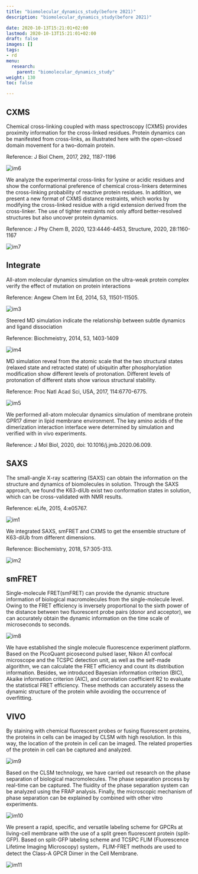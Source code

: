 ```yaml
---
title: "biomolecular_dynamics_study(before 2021)"
description: "biomolecular_dynamics_study(before 2021)"

date: 2020-10-13T15:21:01+02:00
lastmod: 2020-10-13T15:21:01+02:00
draft: false
images: []
tags:
- rd
menu:
  research:
    parent: "biomolecular_dynamics_study"
weight: 130
toc: false

---
```


## CXMS

Chemical cross-linking coupled with mass spectroscopy (CXMS) provides proximity information for the cross-linked residues. Protein dynamics can be manifested from cross-links, as illustrated here with the open-closed domain movement for a two-domain protein.

<!--more-->

Reference: J Biol Chem, 2017, 292, 1187-1196

![im6](https://gitee.com/DF-Master/yidapicbed/raw/master/markdown/20210902110643.jpeg)

We analyze the experimental cross-links for lysine or acidic residues and show the conformational preference of chemical cross-linkers determines the cross-linking probability of reactive protein residues.
In addition, we present a new format of CXMS distance restraints, which works by modifying the cross-linked residue with a rigid extension derived from the cross-linker. The use of tighter restraints not only afford better-resolved structures but also uncover protein dynamics.

Reference: J Phy Chem B, 2020, 123:4446-4453, 
                   Structure, 2020, 28:1160-1167

![im7](https://gitee.com/DF-Master/yidapicbed/raw/master/markdown/20210902110643.jpeg)               

## Integrate

All-atom molecular dynamics simulation on the ultra-weak protein complex verify the effect of mutation on protein interactions

Reference: Angew Chem Int Ed, 2014, 53, 11501-11505.

![im3](https://gitee.com/DF-Master/yidapicbed/raw/master/markdown/20210902110759.jpg)

Steered MD simulation indicate the relationship between subtle dynamics and ligand dissociation

Reference: Biochmeistry, 2014, 53, 1403-1409

![im4](https://gitee.com/DF-Master/yidapicbed/raw/master/markdown/20210902110815.jpg)

MD simulation reveal from the atomic scale that the two structural states (relaxed state and retracted state) of ubiquitin after phosphorylation modification show different levels of protonation. Different levels of protonation of different stats show various structural stability.

Reference: Proc Natl Acad Sci, USA, 2017, 114:6770-6775.

![im5](https://gitee.com/DF-Master/yidapicbed/raw/master/markdown/20210902110824.jpg)

We performed all-atom molecular dynamics simulation of membrane protein GPR17 dimer in lipid membrane environment. The key amino acids of the dimerization interaction interface were determined by simulation and verified with in vivo experiments.

Reference: J Mol Biol, 2020, doi: 10.1016/j.jmb.2020.06.009.



## SAXS

The small-angle X-ray scattering (SAXS) can obtain the information on the structure and dynamics of biomolecules in solution. Through the SAXS approach, we found the K63-diUb exist two  conformation states in solution, which can be cross-validated with NMR results.

Reference: eLife, 2015, 4:e05767.

![im1](https://gitee.com/DF-Master/yidapicbed/raw/master/markdown/20210902110906.jpg)

We integrated SAXS, smFRET and CXMS to get the ensemble structure of  K63-diUb from different dimensions.

Reference: Biochemistry, 2018, 57:305-313.

![im2](https://gitee.com/DF-Master/yidapicbed/raw/master/markdown/20210902110910.jpg)



## smFRET

Single-molecule FRET(smFRET) can provide the dynamic structure information of biological macromolecules from the single-molecule level. Owing to the FRET efficiency is inversely proportional to the sixth power of the distance between two fluorescent probe pairs (donor and acceptor), we can accurately obtain the dynamic information on the time scale of microseconds to seconds.

![im8](https://gitee.com/DF-Master/yidapicbed/raw/master/markdown/20210902110956.jpg)

We have established the single molecule fluorescence experiment platform. Based on the PicoQuant picosecond pulsed laser, Nikon A1 confocal microscope and the TCSPC detection unit, as well as the self-made algorithm, we can calculate the FRET efficiency and count its distribution information. Besides, we introduced Bayesian information criterion (BIC), Akaike information criterion (AIC), and correlation coefficient R2 to evaluate the statistical FRET efficiency. These methods can accurately assess the dynamic structure of the protein while avoiding the occurrence of overfitting.



## VIVO

By staining with chemical fluorescent probes or fusing fluorescent proteins, the proteins in cells can be imaged by CLSM with high resolution. In this way, the location of the protein in cell can be imaged. The related properties of the protein in cell can be captured and analyzed.

![im9](https://gitee.com/DF-Master/yidapicbed/raw/master/markdown/20210902111037.jpg)

Based on the CLSM technology, we have carried out research on the phase separation of biological macromolecules. The phase separation process by real-time can be captured. The fluidity of the phase separation system can be analyzed using the FRAP analysis. Finally, the microscopic mechanism of phase separation can be explained by combined with other vitro experiments.

![im10](https://gitee.com/DF-Master/yidapicbed/raw/master/markdown/20210902111049.jpg)

We present a rapid, specific, and versatile labeling scheme for GPCRs at living-cell membrane with the use of a split green fluorescent protein (split-GFP). Based on split-GFP labeling scheme and TCSPC FLIM (Fluorescence Lifetime Imaging Microscopy) system，FLIM-FRET methods are used to detect the Class-A GPCR Dimer in the Cell Membrane.

![im11](https://gitee.com/DF-Master/yidapicbed/raw/master/markdown/20210902111052.jpg)

